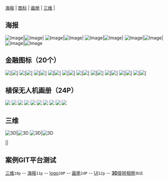 [海报](#海报) | [图标](#金融图标20个) | [画册](#植保无人机画册24p) | [三维](#三维) |

## 海报

![Image](https://img.zcool.cn/community/0178ed5c274197a8012029ac14be81.jpg@500w_1l_2o_100sh.jpg)|![Image](https://img.zcool.cn/community/016e855c274076a8012029ac031ee8.jpg@500w_1l_2o_100sh.jpg)|
![Image](https://img.zcool.cn/community/0158bd5c274076a8012029ac9395ea.jpg@500w_1l_2o_100sh.jpg)|![Image](https://img.zcool.cn/community/01f1415c274264a8012029ace9d21b.jpg@500w_1l_2o_100sh.jpg)|
![Image](https://img.zcool.cn/community/01eb4d5dfb43d0a80120a895ac22f2.jpg@500w_1l_2o_100sh.jpg)|![Image](https://img.zcool.cn/community/01aa495dfb43cfa80120a895ed1054.jpg@500w_1l_2o_100sh.jpg)|
![Image](https://img.zcool.cn/community/01638b5dfb43cfa80120a895a6c7d9.jpg@500w_1l_2o_100sh.jpg)|![Image](https://img.zcool.cn/community/0177905dfb43cda80120a895b2b37c.jpg@500w_1l_2o_100sh.jpg)|
![Image](https://img.zcool.cn/community/01558e5dfb43cfa8012165188a6738.jpg@500w_1l_2o_100sh.jpg)|![Image](https://img.zcool.cn/community/01deae5dfb43cea801216518dc5d03.jpg@500w_1l_2o_100sh.jpg)

## 金融图标（20个）

![](https://img.zcool.cn/community/0166af575b18130000012e7eaa66d4.png@500w_1l_2o_100sh.png)|![](https://img.zcool.cn/community/01a2f2575b18150000012e7ee94130.png@500w_1l_2o_100sh.png)|
![](https://img.zcool.cn/community/0100ab575b1b780000012e7e649503.png@500w_1l_2o_100sh.png)|![](https://img.zcool.cn/community/01614c575b18130000018c1becc2f1.png@500w_1l_2o_100sh.png)|
![](https://img.zcool.cn/community/015af0575b18150000012e7e93d17d.png@500w_1l_2o_100sh.png)|![](https://img.zcool.cn/community/0183eb575b18160000018c1b441245.png@500w_1l_2o_100sh.png)|
![](https://img.zcool.cn/community/01c3a0575b18160000018c1b066fe1.png@500w_1l_2o_100sh.png)|![](https://img.zcool.cn/community/01a8a3575b18160000012e7eb74789.png@500w_1l_2o_100sh.png)|
![](https://img.zcool.cn/community/0185ea575b18160000018c1baf320d.png@500w_1l_2o_100sh.png)|![](https://img.zcool.cn/community/0165c9575b18160000012e7ef41802.png@500w_1l_2o_100sh.png)|
![](https://img.zcool.cn/community/019637575b18160000012e7e911e87.png@500w_1l_2o_100sh.png)|![](https://img.zcool.cn/community/01d716575b18170000018c1b331bfe.png@500w_1l_2o_100sh.png)|
![](https://img.zcool.cn/community/010007575b18170000012e7e884caa.png@500w_1l_2o_100sh.png)|![](https://img.zcool.cn/community/014060575b18170000018c1b4dbca1.png@500w_1l_2o_100sh.png)|
![](https://img.zcool.cn/community/01c703575b18170000018c1bfbc211.png@500w_1l_2o_100sh.png)|![](https://img.zcool.cn/community/01a1c2575b18170000012e7e3d1bde.png@500w_1l_2o_100sh.png)|
![](https://img.zcool.cn/community/01242a575b18170000012e7e90e6df.png@500w_1l_2o_100sh.png)|![](https://img.zcool.cn/community/015d30575b18180000012e7ebe8e60.png@500w_1l_2o_100sh.png)|
![](https://img.zcool.cn/community/01d8af575b18180000018c1b97a1c6.png@500w_1l_2o_100sh.png)|![](https://img.zcool.cn/community/0164ec575b18180000018c1bd2163c.png@500w_1l_2o_100sh.png)|

## 植保无人机画册（24P）

![](https://img.zcool.cn/community/015b475df7a6a3a8012097b353fdf6.jpg@1000w_1l_2o_100sh.jpg)
![](https://img.zcool.cn/community/01235f5df7a6a3a801219cce1eabbb.jpg@1000w_1l_2o_100sh.jpg)
![](https://img.zcool.cn/community/01df405df7a6a3a8012097b336c1d4.jpg@1000w_1l_2o_100sh.jpg)
![](https://img.zcool.cn/community/01d8455df7a6a3a801219ccef23fb3.jpg@1000w_1l_2o_100sh.jpg)
![](https://img.zcool.cn/community/01e9515df7b382a8012097b3866a8e.jpg@1000w_1l_2o_100sh.jpg)
![](https://img.zcool.cn/community/0159315df7a6a3a8012097b3a1c37f.jpg@1000w_1l_2o_100sh.jpg)
![](https://img.zcool.cn/community/01df8c5df7a6a3a801219cce5c8be0.jpg@1000w_1l_2o_100sh.jpg)
![](https://img.zcool.cn/community/012ee65df7a6a3a801219cce19605a.jpg@1000w_1l_2o_100sh.jpg)
![](https://img.zcool.cn/community/01fec85df7b310a8012097b3146010.jpg@1000w_1l_2o_100sh.jpg)
![](https://img.zcool.cn/community/01c6ce5df7a6a4a801219cce5b7985.jpg@1000w_1l_2o_100sh.jpg)


## 三维

![3D](https://img.zcool.cn/community/01df375c6f70a6a801203d228d7e46.jpg@500w_1l_2o_100sh.jpg)|![3D](https://img.zcool.cn/community/01964c5c6f70a5a801203d22ea4f13.jpg@500w_1l_2o_100sh.jpg)
![3D](https://img.zcool.cn/community/0128d55c6f70a5a801213f26897855.jpg@500w_1l_2o_100sh.jpg)|![3D](https://img.zcool.cn/community/01cbac5c6f70a5a801213f26e05ae5.jpg@500w_1l_2o_100sh.jpg)

![]()|![]()|
## 案例GIT平台测试

[三维](文章/平衡车-动动三维.markdown)`10p`
-- [海报](文章/产品海报[11p].markdown)`11p`
-- [logo](文章/金融logo[20P].markdown)`20P`
-- [画册](文章/植保无人机画册[24P].markdown)`24P`
-- [UI](文章/UI.markdown)`12p`
-- [**3D**旋转相册](文章/3D旋转.markdown)`测试`
